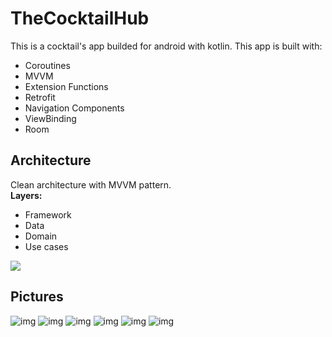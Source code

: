 # TheCocktailHub
This is a cocktail's app builded for android with kotlin. This app is built with:  
- Coroutines
- MVVM
- Extension Functions
- Retrofit
- Navigation Components
- ViewBinding
- Room
## Architecture
Clean architecture with MVVM pattern.  
**Layers:**  
- Framework  
- Data  
- Domain  
- Use cases

![](https://i.imgur.com/1ODDW5p.png?1)  

## Pictures
![img](https://i.imgur.com/SVjNNsT.jpg?1)
![img](https://i.imgur.com/zkyUgJb.jpg?1)
![img](https://i.imgur.com/5QatNe8.jpg?1)
![img](https://i.imgur.com/dRUzikB.jpg?1)
![img](https://i.imgur.com/RZpZcLZ.jpg?1)
![img](https://i.imgur.com/fxvY8qQ.jpg?1)

